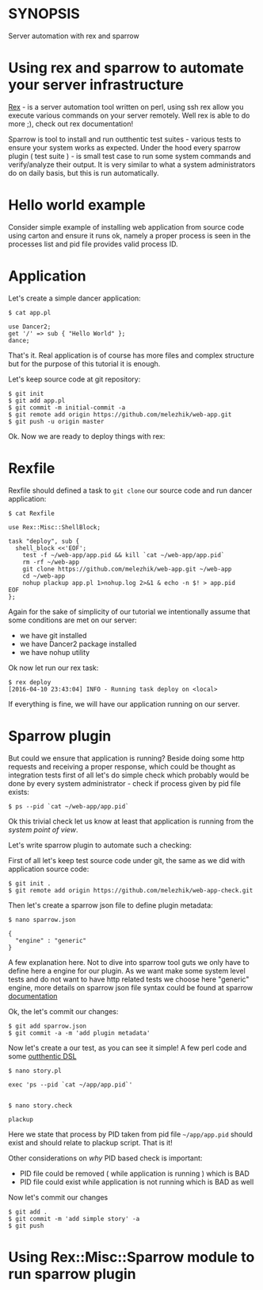 # SYNOPSIS

Server automation with rex and sparrow

# Using rex and sparrow to automate your server infrastructure

[Rex](http://rexify.org) - is a server automation tool written on perl, using ssh rex allow you execute various commands
on your server remotely. Well rex is able to do more ;), check out rex documentation!

Sparrow is tool to install and run outthentic test suites - various tests to ensure your system
works as expected. Under the hood every sparrow plugin ( test suite ) - is small test case to
run some system commands and verify/analyze their output. It is very similar to what a system
administrators do on daily basis, but this is run automatically.

# Hello world example

Consider simple example of installing web application from source code using carton and
ensure it runs ok, namely a proper process is seen in the processes list and pid file provides
valid process ID.


# Application

Let's create a simple dancer application:


    $ cat app.pl
  
    use Dancer2;
    get '/' => sub { "Hello World" };
    dance;    
    

That's it. Real application is of course has more files and complex structure but for the 
purpose of this tutorial it is enough.


Let's keep source code at git repository:

  
    $ git init
    $ git add app.pl
    $ git commit -m initial-commit -a
    $ git remote add origin https://github.com/melezhik/web-app.git
    $ git push -u origin master
  

Ok. Now we are ready to deploy things with rex:


# Rexfile


Rexfile should defined a task to `git clone` our source code and run dancer application:


    $ cat Rexfile
  
    use Rex::Misc::ShellBlock;
    
    task "deploy", sub {
      shell_block <<'EOF';
        test -f ~/web-app/app.pid && kill `cat ~/web-app/app.pid`
        rm -rf ~/web-app
        git clone https://github.com/melezhik/web-app.git ~/web-app
        cd ~/web-app
        nohup plackup app.pl 1>nohup.log 2>&1 & echo -n $! > app.pid
    EOF
    };
    
        
Again for the sake of simplicity of our tutorial we intentionally assume that some conditions are met on our
server:

* we have git installed
* we have Dancer2 package installed
* we have nohup utility

Ok now let run our rex task:


    $ rex deploy
    [2016-04-10 23:43:04] INFO - Running task deploy on <local>


If everything is fine, we will have our application running on our server.

# Sparrow plugin

But could we ensure that application is running? Beside doing some http requests and 
receiving a proper response, which could be thought as integration tests first of all
let's do simple check which probably would be done by every system administrator -
check if process given by pid file exists:

    $ ps --pid `cat ~/web-app/app.pid`

Ok this trivial check let us know at least that application is running from the *system point of view*.

Let's write sparrow plugin to automate such a checking:


First of all let's keep test source code under git, the same as we did with application source code:

    $ git init .
    $ git remote add origin https://github.com/melezhik/web-app-check.git
    

Then let's create a sparrow json file to define plugin metadata:

    $ nano sparrow.json

    {
      "engine" : "generic"
    }    

A few explanation here. Not to dive into sparrow tool guts we only have to define here a engine for our plugin.
As we want make some system level tests and do not want to have http related tests we choose here "generic"
engine, more details on sparrow json file syntax could be found at sparrow [documentation](https://github.com/melezhik/sparrow#create-sparrowjson-file)
 

Ok, the let's commit our changes:


    $ git add sparrow.json
    $ git commit -a -m 'add plugin metadata'

Now let's create a our test, as you can see it simple! A few perl code and some [outthentic DSL](https://github.com/melezhik/outthentic-dsl)


    $ nano story.pl

    exec 'ps --pid `cat ~/app/app.pid`'


    $ nano story.check

    plackup


Here we state that process by PID taken from pid file `~/app/app.pid` should exist and should relate to
plackup script. That is it!


Other considerations on _why_ PID based check is important:

* PID file could be removed ( while application is running ) which is BAD
* PID file could exist while application is not running which is BAD as well


Now let's commit our changes


    $ git add .
    $ git commit -m 'add simple story' -a
    $ git push

# Using Rex::Misc::Sparrow module to run sparrow plugin


